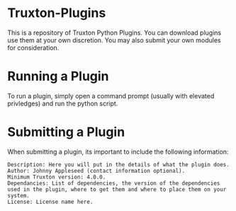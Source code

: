 # Truxton-Plugins
This is a repository of Truxton Python Plugins. You can download plugins use them at your own discretion. You may also submit your own modules for consideration.
# Running a Plugin
To run a plugin, simply open a command prompt (usually with elevated privledges) and run the python script.
# Submitting a Plugin
When submitting a plugin, its important to include the following information:

    Description: Here you will put in the details of what the plugin does.
    Author: Johnny Appleseed (contact information optional).
    Minimum Truxton version: 4.0.0.
    Dependancies: List of dependencies, the version of the dependencies used in the plugin, where to get them and where to place them on your system.
    License: License name here.
